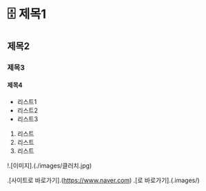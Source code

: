 # :file_cabinet: 제목1
## 제목2
### 제목3
#### 제목4

- 리스트1
- 리스트2
- 리스트3

1. 리스트
2. 리스트
3. 리스트

!.[이미지].(./images/클러치.jpg)

.[사이트로 바로가기].(https://www.naver.com)
.[로 바로가기].(.images/)
